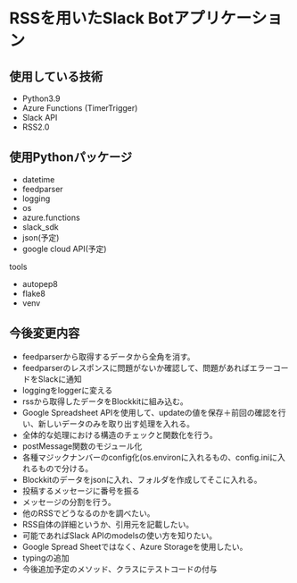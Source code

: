 # RSSを用いたSlack Botアプリケーション

## 使用している技術

* Python3.9
* Azure Functions (TimerTrigger)
* Slack API
* RSS2.0

## 使用Pythonパッケージ

* datetime
* feedparser
* logging
* os
* azure.functions
* slack_sdk
* json(予定)
* google cloud API(予定)

tools

* autopep8
* flake8
* venv

## 今後変更内容

* feedparserから取得するデータから全角を消す。
* feedparserのレスポンスに問題がないか確認して、問題があればエラーコードをSlackに通知
* loggingをloggerに変える
* rssから取得したデータをBlockkitに組み込む。
* Google Spreadsheet APIを使用して、updateの値を保存＋前回の確認を行い、新しいデータのみを取り出す処理を入れる。
* 全体的な処理における構造のチェックと関数化を行う。
* postMessage関数のモジュール化
* 各種マジックナンバーのconfig化(os.environに入れるもの、config.iniに入れるもので分ける。
* Blockkitのデータをjsonに入れ、フォルダを作成してそこに入れる。
* 投稿するメッセージに番号を振る
* メッセージの分割を行う。
* 他のRSSでどうなるのかを調べたい。
* RSS自体の詳細というか、引用元を記載したい。
* 可能であればSlack APIのmodelsの使い方を知りたい。
* Google Spread Sheetではなく、Azure Storageを使用したい。
* typingの追加
* 今後追加予定のメソッド、クラスにテストコードの付与
